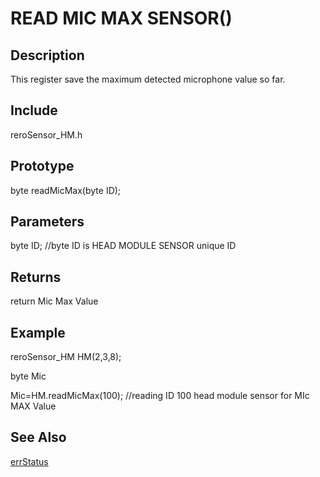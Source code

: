 # READ MIC MAX SENSOR() #

## Description ##
This register save the maximum detected microphone value so far.

## Include ##
reroSensor_HM.h

## Prototype ##
byte readMicMax(byte ID);

## Parameters ##
byte ID; //byte ID is HEAD MODULE SENSOR unique ID

## Returns ##
return Mic Max Value

## Example ##
reroSensor_HM HM(2,3,8);

byte Mic

Mic=HM.readMicMax(100); //reading ID 100 head module sensor for MIc MAX Value

## See Also ##

[errStatus](https://github.com/zhengkai1996/Cytron-Head-Module/blob/wiki/errStatus.md)
